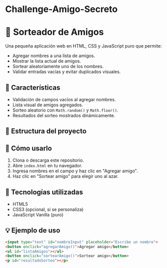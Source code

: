 # Challenge-Amigo-Secreto
# 🎉 Sorteador de Amigos

Una pequeña aplicación web en HTML, CSS y JavaScript puro que permite:

- Agregar nombres a una lista de amigos.
- Mostrar la lista actual de amigos.
- Sortear aleatoriamente uno de los nombres.
- Validar entradas vacías y evitar duplicados visuales.

## 🧩 Características

- Validación de campos vacíos al agregar nombres.
- Lista visual de amigos agregados.
- Sorteo aleatorio con `Math.random()` y `Math.floor()`.
- Resultados del sorteo mostrados dinámicamente.
  
## 📁 Estructura del proyecto

## 🚀 Cómo usarlo

1. Clona o descarga este repositorio.
2. Abre `index.html` en tu navegador.
3. Ingresa nombres en el campo y haz clic en "Agregar amigo".
4. Haz clic en "Sortear amigo" para elegir uno al azar.

## 🧠 Tecnologías utilizadas

- HTML5
- CSS3 (opcional, si se personaliza)
- JavaScript Vanilla (puro)

## 💡 Ejemplo de uso

```html
<input type="text" id="nombreInput" placeholder="Escribe un nombre">
<button onclick="agregarAmigo()">Agregar amigo</button>
<ul id="listaAmigos"></ul>
<button onclick="sortearAmigo()">Sortear amigo</button>
<p id="resultadoSorteo"></p>
